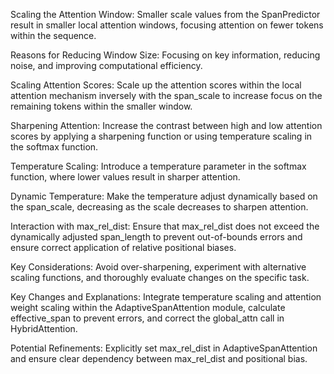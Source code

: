 Scaling the Attention Window:
Smaller scale values from the SpanPredictor result in smaller local attention windows, focusing attention on fewer tokens within the sequence.

Reasons for Reducing Window Size:
Focusing on key information, reducing noise, and improving computational efficiency.

Scaling Attention Scores:
Scale up the attention scores within the local attention mechanism inversely with the span_scale to increase focus on the remaining tokens within the smaller window.

Sharpening Attention:
Increase the contrast between high and low attention scores by applying a sharpening function or using temperature scaling in the softmax function.

Temperature Scaling:
Introduce a temperature parameter in the softmax function, where lower values result in sharper attention.

Dynamic Temperature:
Make the temperature adjust dynamically based on the span_scale, decreasing as the scale decreases to sharpen attention.

Interaction with max_rel_dist:
Ensure that max_rel_dist does not exceed the dynamically adjusted span_length to prevent out-of-bounds errors and ensure correct application of relative positional biases.

Key Considerations:
Avoid over-sharpening, experiment with alternative scaling functions, and thoroughly evaluate changes on the specific task.

Key Changes and Explanations:
Integrate temperature scaling and attention weight scaling within the AdaptiveSpanAttention module, calculate effective_span to prevent errors, and correct the global_attn call in HybridAttention.

Potential Refinements:
Explicitly set max_rel_dist in AdaptiveSpanAttention and ensure clear dependency between max_rel_dist and positional bias.
